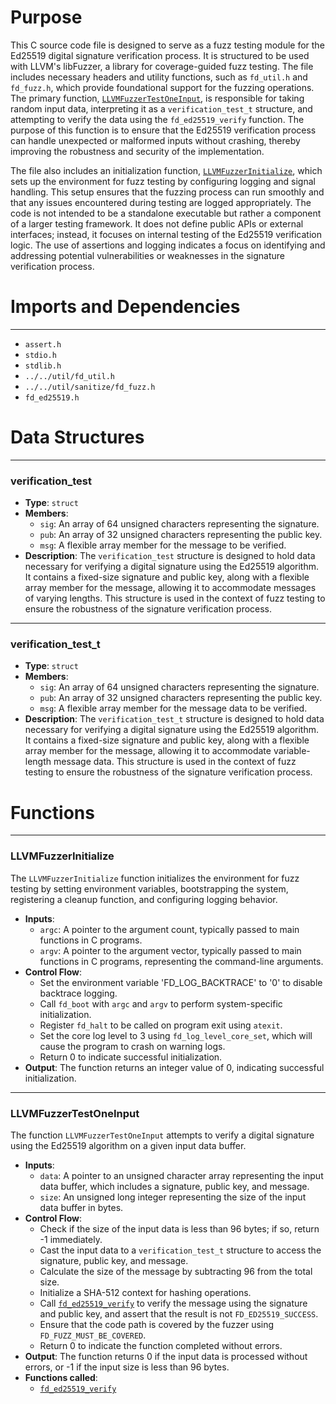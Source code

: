 # Purpose
This C source code file is designed to serve as a fuzz testing module for the Ed25519 digital signature verification process. It is structured to be used with LLVM's libFuzzer, a library for coverage-guided fuzz testing. The file includes necessary headers and utility functions, such as `fd_util.h` and `fd_fuzz.h`, which provide foundational support for the fuzzing operations. The primary function, [`LLVMFuzzerTestOneInput`](#LLVMFuzzerTestOneInput), is responsible for taking random input data, interpreting it as a `verification_test_t` structure, and attempting to verify the data using the `fd_ed25519_verify` function. The purpose of this function is to ensure that the Ed25519 verification process can handle unexpected or malformed inputs without crashing, thereby improving the robustness and security of the implementation.

The file also includes an initialization function, [`LLVMFuzzerInitialize`](#LLVMFuzzerInitialize), which sets up the environment for fuzz testing by configuring logging and signal handling. This setup ensures that the fuzzing process can run smoothly and that any issues encountered during testing are logged appropriately. The code is not intended to be a standalone executable but rather a component of a larger testing framework. It does not define public APIs or external interfaces; instead, it focuses on internal testing of the Ed25519 verification logic. The use of assertions and logging indicates a focus on identifying and addressing potential vulnerabilities or weaknesses in the signature verification process.
# Imports and Dependencies

---
- `assert.h`
- `stdio.h`
- `stdlib.h`
- `../../util/fd_util.h`
- `../../util/sanitize/fd_fuzz.h`
- `fd_ed25519.h`


# Data Structures

---
### verification\_test
- **Type**: `struct`
- **Members**:
    - `sig`: An array of 64 unsigned characters representing the signature.
    - `pub`: An array of 32 unsigned characters representing the public key.
    - `msg`: A flexible array member for the message to be verified.
- **Description**: The `verification_test` structure is designed to hold data necessary for verifying a digital signature using the Ed25519 algorithm. It contains a fixed-size signature and public key, along with a flexible array member for the message, allowing it to accommodate messages of varying lengths. This structure is used in the context of fuzz testing to ensure the robustness of the signature verification process.


---
### verification\_test\_t
- **Type**: `struct`
- **Members**:
    - `sig`: An array of 64 unsigned characters representing the signature.
    - `pub`: An array of 32 unsigned characters representing the public key.
    - `msg`: A flexible array member for the message data to be verified.
- **Description**: The `verification_test_t` structure is designed to hold data necessary for verifying a digital signature using the Ed25519 algorithm. It contains a fixed-size signature and public key, along with a flexible array member for the message, allowing it to accommodate variable-length message data. This structure is used in the context of fuzz testing to ensure the robustness of the signature verification process.


# Functions

---
### LLVMFuzzerInitialize<!-- {{#callable:LLVMFuzzerInitialize}} -->
The `LLVMFuzzerInitialize` function initializes the environment for fuzz testing by setting environment variables, bootstrapping the system, registering a cleanup function, and configuring logging behavior.
- **Inputs**:
    - `argc`: A pointer to the argument count, typically passed to main functions in C programs.
    - `argv`: A pointer to the argument vector, typically passed to main functions in C programs, representing the command-line arguments.
- **Control Flow**:
    - Set the environment variable 'FD_LOG_BACKTRACE' to '0' to disable backtrace logging.
    - Call `fd_boot` with `argc` and `argv` to perform system-specific initialization.
    - Register `fd_halt` to be called on program exit using `atexit`.
    - Set the core log level to 3 using `fd_log_level_core_set`, which will cause the program to crash on warning logs.
    - Return 0 to indicate successful initialization.
- **Output**: The function returns an integer value of 0, indicating successful initialization.


---
### LLVMFuzzerTestOneInput<!-- {{#callable:LLVMFuzzerTestOneInput}} -->
The function `LLVMFuzzerTestOneInput` attempts to verify a digital signature using the Ed25519 algorithm on a given input data buffer.
- **Inputs**:
    - `data`: A pointer to an unsigned character array representing the input data buffer, which includes a signature, public key, and message.
    - `size`: An unsigned long integer representing the size of the input data buffer in bytes.
- **Control Flow**:
    - Check if the size of the input data is less than 96 bytes; if so, return -1 immediately.
    - Cast the input data to a `verification_test_t` structure to access the signature, public key, and message.
    - Calculate the size of the message by subtracting 96 from the total size.
    - Initialize a SHA-512 context for hashing operations.
    - Call [`fd_ed25519_verify`](fd_ed25519_user.c.driver.md#fd_ed25519_verify) to verify the message using the signature and public key, and assert that the result is not `FD_ED25519_SUCCESS`.
    - Ensure that the code path is covered by the fuzzer using `FD_FUZZ_MUST_BE_COVERED`.
    - Return 0 to indicate the function completed without errors.
- **Output**: The function returns 0 if the input data is processed without errors, or -1 if the input size is less than 96 bytes.
- **Functions called**:
    - [`fd_ed25519_verify`](fd_ed25519_user.c.driver.md#fd_ed25519_verify)


